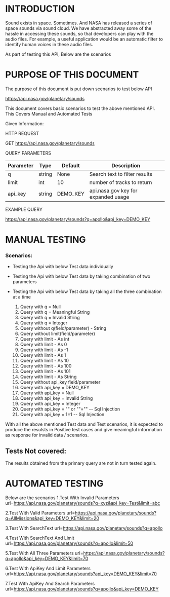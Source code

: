 #	INTRODUCTION
Sound exists in space. Sometimes. And NASA has released a series of space sounds via sound cloud. We have abstracted away some of the hassle in accessing these sounds, so that developers can play with the audio files. For example, a useful application would be an automatic filter to identify human voices in these audio files.

As part of testing this API, Below are the scenarios

# PURPOSE OF THIS DOCUMENT
The purpose of this document is put down scenarios to test below API

https://api.nasa.gov/planetary/sounds

This document covers basic scenarios to test the above mentioned API. This Covers Manual and Automated Tests

Given Information:

HTTP REQUEST

GET https://api.nasa.gov/planetary/sounds

QUERY PARAMETERS

Parameter |	Type | Default | Description
--------- | ---- | ------- | ------------
q | string | None | Search text to filter results
limit | int | 10 | number of tracks to return
api_key | string | DEMO_KEY | api.nasa.gov key for expanded usage

EXAMPLE 	QUERY

https://api.nasa.gov/planetary/sounds?q=apollo&api_key=DEMO_KEY

#	MANUAL TESTING

### Scenarios:

* Testing the Api with below Test data individually
* Testing the Api with below Test data by taking combination of two parameters
* Testing the Api with below Test data by taking all the three combination at a time

  1. Query with q = Null
  2. Query with q = Meaningful String
  3. Query with q = Invalid String
  4. Query with q = Integer
  5. Query without q(field/parameter) - String
  6. Query without limit(field/parameter)
  7. Query with limit - As int
  8. Query with limit - As 0
  9. Query with limit - As -1
  10. Query with limit - As 1
  11. Query with limit - As 10
  12. Query with limit - As 100
  13. Query with limit - As 101
  14. Query with limit - As String
  15. Query without api_key field/parameter
  16. Query with api_key = DEMO_KEY
  17. Query with api_key = Null
  18. Query with api_key = Invalid String
  19. Query with api_key = Integer
  20. Query with api_key = "" or ""="" -- Sql Injection
  21. Query with api_key = 1=1 -- Sql Injection
  
 With all the above mentioned Test data and Test scenarios, it is expected to produce the resulsts in Positive test cases and give meaningful information as response for invalid data / scenarios.

## Tests Not covered:

The results obtained from the primary query are not in turn tested again.

#	AUTOMATED TESTING

Below are the scenarios 
1.Test With Invalid Parameters
 url=https://api.nasa.gov/planetary/sounds?q=xyz&api_key=Test&limit=abc

2.Test With Valid Parameters
url=https://api.nasa.gov/planetary/sounds?q=AllMissions&api_key=DEMO_KEY&limit=20

3.Test With SearchText
url=https://api.nasa.gov/planetary/sounds?q=apollo

4.Test With SearchText And Limit
url=https://api.nasa.gov/planetary/sounds?q=apollo&limit=50

5.Test With All Three Parameters
url=https://api.nasa.gov/planetary/sounds?q=apollo&api_key=DEMO_KEY&limit=70

6.Test With ApiKey And Limit Parameters
url=https://api.nasa.gov/planetary/sounds?api_key=DEMO_KEY&limit=70

7.Test With ApiKey And Search Parameters
url=https://api.nasa.gov/planetary/sounds?q=apollo&api_key=DEMO_KEY

